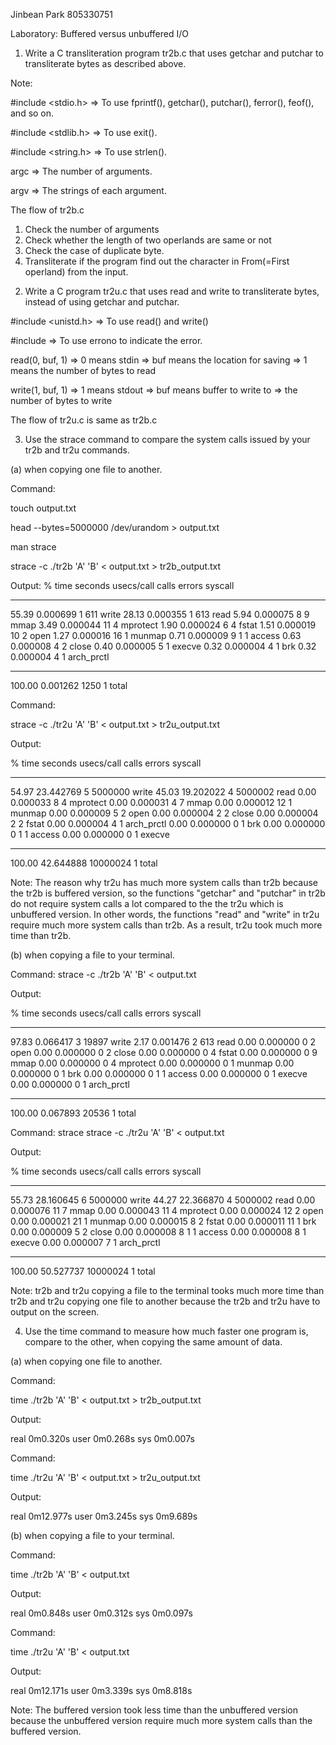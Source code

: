 Jinbean Park
805330751

Laboratory: Buffered versus unbuffered I/O

1. Write a C transliteration program tr2b.c that uses getchar and putchar to transliterate bytes as described above.

Note:

#include <stdio.h>
=> To use fprintf(), getchar(), putchar(), ferror(), feof(), and so on.

#include <stdlib.h>
=> To use exit().

#include <string.h>
=> To use strlen().

argc
=> The number of arguments.

argv
=> The strings of each argument.

The flow of tr2b.c
1) Check the number of arguments
2) Check whether the length of two operlands are same or not
3) Check the case of duplicate byte.
4) Transliterate if the program find out the character in From(=First operland) from the input.


2. Write a C program tr2u.c that uses read and write to transliterate bytes, instead of using
   getchar and putchar.

#include <unistd.h>
=> To use read() and write()

#include <errno>
=> To use errono to indicate the error.

read(0, buf, 1)
=> 0 means stdin
=> buf means the location for saving
=> 1 means the number of bytes to read

write(1, buf, 1)
=> 1 means stdout
=> buf means buffer to write to
=> the number of bytes to write

The flow of tr2u.c is same as tr2b.c


3. Use the strace command to compare the system calls issued by your tr2b and tr2u commands.

(a) when copying one file to another.

Command:

touch output.txt

head --bytes=5000000 /dev/urandom > output.txt

man strace

strace -c ./tr2b 'A' 'B' < output.txt > tr2b_output.txt

Output:
% time     seconds  usecs/call     calls    errors syscall
------ ----------- ----------- --------- --------- ----------------
 55.39    0.000699           1       611           write
 28.13    0.000355           1       613           read
  5.94    0.000075           8         9           mmap
  3.49    0.000044          11         4           mprotect
  1.90    0.000024           6         4           fstat
  1.51    0.000019          10         2           open
  1.27    0.000016          16         1           munmap
  0.71    0.000009           9         1         1 access
  0.63    0.000008           4         2           close
  0.40    0.000005           5         1           execve
  0.32    0.000004           4         1           brk
  0.32    0.000004           4         1           arch_prctl
------ ----------- ----------- --------- --------- ----------------
100.00    0.001262                  1250         1 total

Command:

strace -c ./tr2u 'A' 'B' < output.txt > tr2u_output.txt

Output:

% time     seconds  usecs/call     calls    errors syscall
------ ----------- ----------- --------- --------- ----------------
 54.97   23.442769           5   5000000           write
 45.03   19.202022           4   5000002           read
  0.00    0.000033           8         4           mprotect
  0.00    0.000031           4         7           mmap
  0.00    0.000012          12         1           munmap
  0.00    0.000009           5         2           open
  0.00    0.000004           2         2           close
  0.00    0.000004           2         2           fstat
  0.00    0.000004           4         1           arch_prctl
  0.00    0.000000           0         1           brk
  0.00    0.000000           0         1         1 access
  0.00    0.000000           0         1           execve
------ ----------- ----------- --------- --------- ----------------
100.00   42.644888              10000024         1 total


Note: The reason why tr2u has much more system calls than tr2b
because the tr2b is buffered version, so the functions "getchar" and "putchar"
in tr2b do not require system calls a lot compared to the the tr2u
which is unbuffered version. In other words, the functions
"read" and "write" in tr2u require much more system calls than tr2b.
As a result, tr2u took much more time than tr2b.


(b) when copying a file to your terminal.

Command: strace -c ./tr2b 'A' 'B' < output.txt

Output:

% time     seconds  usecs/call     calls    errors syscall
------ ----------- ----------- --------- --------- ----------------
 97.83    0.066417           3     19897           write
  2.17    0.001476           2       613           read
  0.00    0.000000           0         2           open
  0.00    0.000000           0         2           close
  0.00    0.000000           0         4           fstat
  0.00    0.000000           0         9           mmap
  0.00    0.000000           0         4           mprotect
  0.00    0.000000           0         1           munmap
  0.00    0.000000           0         1           brk
  0.00    0.000000           0         1         1 access
  0.00    0.000000           0         1           execve
  0.00    0.000000           0         1           arch_prctl
------ ----------- ----------- --------- --------- ----------------
100.00    0.067893                 20536         1 total


Command: strace strace -c ./tr2u 'A' 'B' < output.txt

Output:

% time     seconds  usecs/call     calls    errors syscall
------ ----------- ----------- --------- --------- ----------------
 55.73   28.160645           6   5000000           write
 44.27   22.366870           4   5000002           read
  0.00    0.000076          11         7           mmap
  0.00    0.000043          11         4           mprotect
  0.00    0.000024          12         2           open
  0.00    0.000021          21         1           munmap
  0.00    0.000015           8         2           fstat
  0.00    0.000011          11         1           brk
  0.00    0.000009           5         2           close
  0.00    0.000008           8         1         1 access
  0.00    0.000008           8         1           execve
  0.00    0.000007           7         1           arch_prctl
------ ----------- ----------- --------- --------- ----------------
100.00   50.527737              10000024         1 total

Note: tr2b and tr2u copying a file to the terminal tooks much more time 
than tr2b and tr2u copying one file to another because the tr2b and tr2u
have to output on the screen.


4. Use the time command to measure how much faster one program is, compare to 
   the other, when copying the same amount of data.

(a) when copying one file to another.

Command:

time ./tr2b 'A' 'B' < output.txt > tr2b_output.txt

Output:

real	0m0.320s
user	0m0.268s
sys	    0m0.007s

Command:

time ./tr2u 'A' 'B' < output.txt > tr2u_output.txt

Output:

real	0m12.977s
user	0m3.245s
sys	    0m9.689s

(b) when copying a file to your terminal.

Command:

time ./tr2b 'A' 'B' < output.txt

Output:

real	0m0.848s
user	0m0.312s
sys	    0m0.097s

Command:

time ./tr2u 'A' 'B' < output.txt

Output:

real	0m12.171s
user	0m3.339s
sys	    0m8.818s


Note: 
The buffered version took less time than the unbuffered version
because the unbuffered version require much more system calls than
the buffered version.
